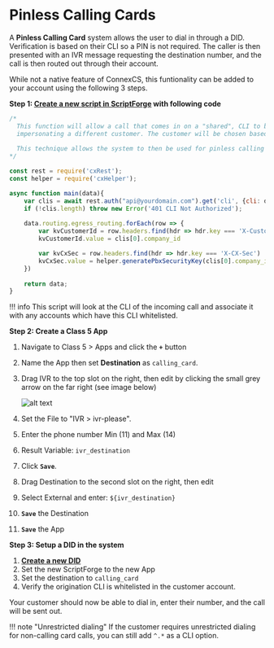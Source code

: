 # Pinless Calling Cards

A **Pinless Calling Card** system allows the user to dial in through a DID. Verification is based on their CLI so a PIN is not required. The caller is then presented with an IVR message requesting the destination number, and the call is then routed out through their account.

While not a native feature of ConnexCS, this funtionality can be added to your account using the following 3 steps.

**Step 1: [Create a new script in ScriptForge](https://docs.connexcs.com/developers/scriptforge/#creating-a-new-script) with following code** 
```javascript
/*
  This function will allow a call that comes in on a "shared", CLI to be sent to the Class 5 system
  impersonating a different customer. The customer will be chosen based upon a pre-entered CLI.
  
  This technique allows the system to then be used for pinless calling card services
*/

const rest = require('cxRest');
const helper = require('cxHelper');

async function main(data){
	var clis = await rest.auth("api@yourdomain.com").get('cli', {cli: data.routing.cli});
	if (!clis.length) throw new Error('401 CLI Not Authorized');
	
	data.routing.egress_routing.forEach(row => {
		var kvCustomerId = row.headers.find(hdr => hdr.key === 'X-Customer-ID')
		kvCustomerId.value = clis[0].company_id

		var kvCxSec = row.headers.find(hdr => hdr.key === 'X-CX-Sec')
		kvCxSec.value = helper.generatePbxSecurityKey(clis[0].company_id, data.routing.server);
	})
	
	return data;
}
```

!!! info 
    This script will look at the CLI of the incoming call and associate it with any accounts which have this CLI whitelisted.

**Step 2: Create a Class 5 App**

1. Navigate to Class 5 > Apps and click the **`+`** button
2. Name the App then set **Destination** as `calling_card`.
3. Drag IVR to the top slot on the right, then edit by clicking the small grey arrow on the far right (see image below)

    ![alt text][pinless]
    
3. Set the File to "IVR > ivr-please".
3. Enter the phone number Min (11) and Max (14)
3. Result Variable: `ivr_destination`
3. Click **`Save`**.
4. Drag Destination to the second slot on the right, then edit
4. Select External and enter: `${ivr_destination}`
4. **`Save`** the Destination
4. **`Save`** the App

**Step 3: Setup a DID in the system**

1. [**Create a new DID**](https://docs.connexcs.com/did/#add-a-did)
1. Set the new ScriptForge to the new App 
2. Set the destination to `calling_card`
3. Verify the origination CLI is whitelisted in the customer account.

Your customer should now be able to dial in, enter their number, and the call will be sent out.

!!! note "Unrestricted dialing"
    If the customer requires unrestricted dialing for non-calling card calls, you can still add `^.*` as a CLI option.

[pinless]: /misc/img/pinless.png "Pinless Setup"



